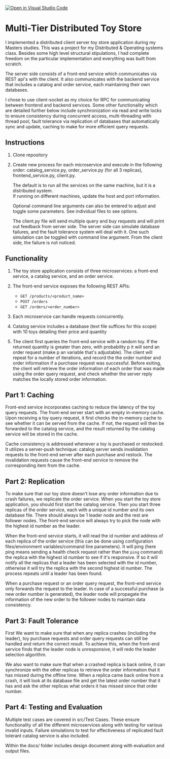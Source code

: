 [![Open in Visual Studio Code](https://classroom.github.com/assets/open-in-vscode-c66648af7eb3fe8bc4f294546bfd86ef473780cde1dea487d3c4ff354943c9ae.svg)](https://classroom.github.com/online_ide?assignment_repo_id=7774249&assignment_repo_type=AssignmentRepo)
# Multi-Tier Distributed Toy Store

I implemented a distributed client server toy store application during my Masters studies.  This was
a project for my Distributed & Operating systems class.  Besides some high level structural stipulations,
I had complete freedom on the particular implementation and everything was built from scratch.

The server side consists of a front-end service which communicates via REST api's with the 
client.  It also communicates with the backend service that includes a catalog and order service,
each maintaining their own databases.

I chose to use client-socket as my choice for RPC for communicating between frontend and backend services.
Some other functionality which are detailed further below include synchronization via read and write locks to 
ensure consistency during concurrent access, multi-threading with thread pool, fault tolerance via replication of
databases that automatically sync and update, caching to make for more efficient query requests.

## Instructions
1.  Clone repository

2.  Create new process for each microservice and execute in the following order: catalog_service.py, 
    order_service.py (for all 3 replicas), frontend_service.py, client.py.
    
    The default is to run all the services on the same machine, but it is a distributed system.  
    If running on different machines, update the host and port information.
    
    Optional command line arguments can also be entered to adjust and toggle some parameters.  See 
    individual files to see options.
    
    The client.py file will send multiple query and buy requests and will print out feedback from
    server side.  The server side can simulate database failures, and the fault tolerance system will
    deal with it.  One such simulation can be toggled with command line argument.  From the client side,
    the failure is not noticed.


## Functionality

1.  The toy store application consists of three microservices: a front-end service, a catalog
    service, and an order service.

2.  The front-end service exposes the following REST APIs:

    *   `GET /products/<product_name>`
    *   `POST /orders`
    *   `GET /orders/<order_number>`

3.  Each microservice can handle requests concurrently.  

4.  Catalog service includes a database (text file suffices for this scope) with 10 toys detailing 
    their price and quantity

5.  The client first queries the front-end service with a random toy. If the returned quantity is
    greater than zero, with probability p it will send an order request (make p an variable that's
    adjustable). The client will repeat for a number of iterations, and record the the order
    number and order information if a purchase request was successful. Before exiting, the client
    will retrieve the order information of each order that was made using the order query request,
    and check whether the server reply matches the locally stored order information.

## Part 1: Caching

Front-end service incorporates caching to reduce the latency of the toy query
requests. The front-end server start with an empty in-memory cache. Upon receiving a toy query
request, it first checks the in-memory cache to see whether it can be served from the cache. If not,
the request will then be forwarded to the catalog service, and the result returned by the catalog
service will be stored in the cache.

Cache consistency is addressed whenever a toy is purchased or restocked. It utilizes a server-push 
technique: catalog server sends invalidation requests to the front-end
server after each purchase and restock. The invalidation requests cause the front-end service to
remove the corresponding item from the cache.

## Part 2: Replication

To make sure that our toy store doesn't lose any order information due to crash failures, we 
replicate the order service. When you start the toy store application, you should first start the
catalog service. Then you start three replicas of the order service, each with a unique id number
and its own database file. There should always be 1 leader node and the rest are follower nodes. 
The front-end service will always try to pick the node with the highest id number as the leader.

When the front-end service starts, it will read the id number and address of each replica of the
order service (this can be done using configuration files/environment variables/command line
parameters). It will ping (here ping means sending a health check request rather than the `ping`
command) the replica with the highest id number to see if it's responsive. If so it will notify all
the replicas that a leader has been selected with the id number, otherwise it will try the replica
with the second highest id number. The process repeats until a leader has been found.

When a purchase request or an order query request, the front-end service only forwards the request
to the leader. In case of a successful purchase (a new order number is generated), the leader node
will propagate the information of the new order to the follower nodes to maintain data consistency.

## Part 3: Fault Tolerance

First We want to make sure that when any replica crashes (including the leader), toy purchase
requests and order query requests can still be handled and return the correct result. To achieve
this, when the front-end service finds that the leader node is unresponsive, it will redo the leader
selection algorithm.

We also want to make sure that when a crashed replica is back online, it can synchronize with the
other replicas to retrieve the order information that it has missed during the offline time. When a
replica came back online from a crash, it will look at its database file and get the latest order
number that it has and ask the other replicas what orders it has missed since that order number.

## Part 4: Testing and Evaluation

Multiple test cases are covered in src/Test Cases.  These ensure functionality of all the different
microservices along with testing for various invalid inputs.  Failure simulations to test for 
effectiveness of replicated fault tolerant catalog service is also included.

Within the docs/ folder includes design document along with evaluation and output files.  

